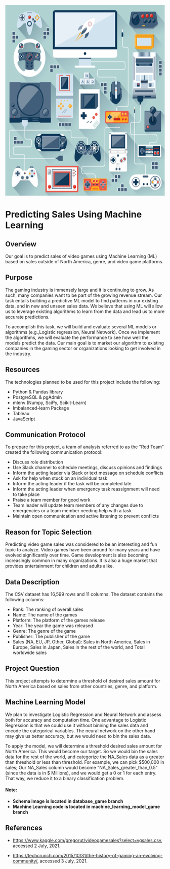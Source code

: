 <p align='center'>
    <img src=images/readme6.png width="1000" height="600">
</p>

# Predicting Sales Using Machine Learning

 
## Overview

Our goal is to predict sales of video games using Machine Learning (ML) based on sales outside of North America, genre, and video game platforms.


## Purpose

The gaming industry is immensely large and it is continuing to grow. As such, many companies want to be part of the growing revenue stream. Our task entails building a predictive ML model to find patterns in our existing data, and in new and unseen sales data. We believe that using ML will allow us to leverage existing algorithms to learn from the data and lead us to more accurate predictions.

To accomplish this task, we will build and evaluate several ML models or algorithms (e.g.,Logistic regression, Neural Network). Once we implement the algorithms, we will evaluate the performance to see how well the models predict the data. Our main goal is to market our algorithm to existing companies in the gaming sector or organizations looking to get involved in the industry.


## Resources

The technologies planned to be used for this project include the following:

- Python & Pandas library
- PostgreSQL & pgAdmin 
- mlenv (Numpy, SciPy, Scikit-Learn)
- Imbalanced-learn Package
- Tableau
- JavaScript


## Communication Protocol

To prepare for this project, a team of analysts referred to as the "Red Team" created the following communication protocol: 

- Discuss role distribution
- Use Slack channel to schedule meetings, discuss opinions and findings 
- Inform the acting leader via Slack or text message on schedule conflicts
- Ask for help when stuck on an individual task
- Inform the acting leader if the task will be completed late
- Inform the acting leader when emergency task reassignment will need to take place
- Praise a team member for good work
- Team leader will update team members of any changes due to emergencies or a team member needing help with a task
- Maintain open communication and active listening to prevent conflicts 


## Reason for Topic Selection

Predicting video game sales was considered to be an interesting and fun topic to analyze. Video games have been around for many years and have evolved significantly over time. Game development is also becoming increasingly common in many organizations. It is also a huge market that provides entertainment for children and adults alike. 


## Data Description

The CSV dataset has 16,599 rows and 11 columns. The dataset contains the following columns:
- Rank: The ranking of overall sales
- Name: The name of the games
- Platform: The platform of the games release
- Year: The year the game was released
- Genre: The genre of the game
- Publisher: The publisher of the game
- Sales (NA, EU, JP, Other, Global): Sales in North America, Sales in Europe, Sales in Japan, Sales in the rest of the world, and Total worldwide sales

## Project Question

This project attempts to determine a threshold of desired sales amount for North America based on sales from other countries, genre, and platform.

## Machine Learning Model

We plan to investigate Logistic Regression and Neural Network and assess both for accuracy and computation time. One advantage to Logistic Regression is that we could use it without binning the sales data and encode the categorical variables. The neural network on the other hand may give us better accuracy, but we would need to bin the sales data. 

To apply the model, we will determine a threshold desired sales amount for North America. This would become our target. So we would bin the sales data for the rest of the world, and categorize the NA_Sales data as a greater than threshold or less than threshold. For example, we can pick $500,000 in sales; Our NA_Sales column would become "NA_Sales_greater_than_0.5" (since the data is in $ Millions), and we would get a 0 or 1 for each entry. That way, we reduce it to a binary classification problem.

#### Note: 
- **Schema image is located in database_game branch**
- **Machine Learning code is located in machine_learning_model_game branch**


## References

- <https://www.kaggle.com/gregorut/videogamesales?select=vgsales.csv>, accessed 2 July, 2021.

- <https://techcrunch.com/2015/10/31/the-history-of-gaming-an-evolving-community/>, accessed 3 July, 2021.
